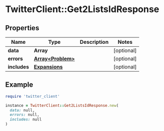 # TwitterClient::Get2ListsIdResponse

## Properties

| Name | Type | Description | Notes |
| ---- | ---- | ----------- | ----- |
| **data** | **Array** |  | [optional] |
| **errors** | [**Array&lt;Problem&gt;**](Problem.md) |  | [optional] |
| **includes** | [**Expansions**](Expansions.md) |  | [optional] |

## Example

```ruby
require 'twitter_client'

instance = TwitterClient::Get2ListsIdResponse.new(
  data: null,
  errors: null,
  includes: null
)
```

